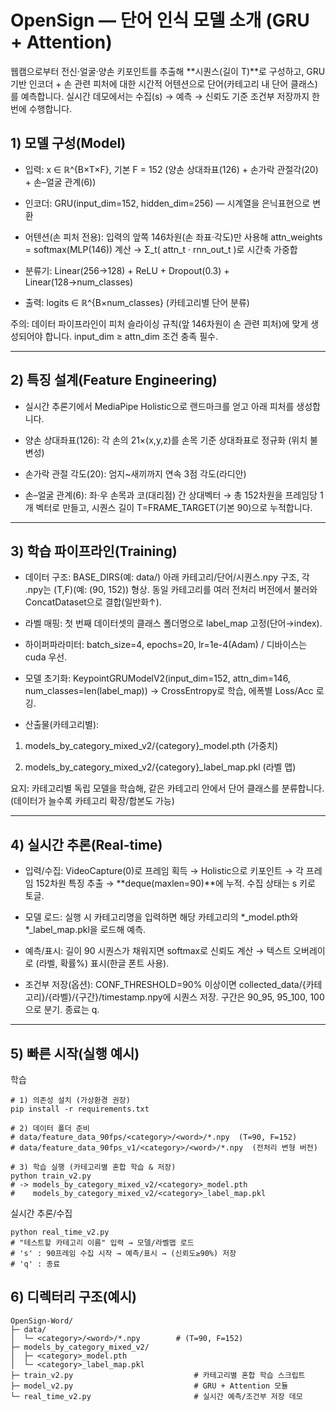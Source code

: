 # OpenSign — 단어 인식 모델 소개 (GRU + Attention)

웹캠으로부터 전신·얼굴·양손 키포인트를 추출해 **시퀀스(길이 T)**로 구성하고, GRU 기반 인코더 + 손 관련 피처에 대한 시간적 어텐션으로 단어(카테고리 내 단어 클래스)를 예측합니다. 실시간 데모에서는 수집(s) → 예측 → 신뢰도 기준 조건부 저장까지 한 번에 수행합니다. 

## 1) 모델 구성(Model)

- 입력: x ∈ ℝ^{B×T×F}, 기본 F = 152 (양손 상대좌표(126) + 손가락 관절각(20) + 손–얼굴 관계(6))

- 인코더: GRU(input_dim=152, hidden_dim=256) — 시계열을 은닉표현으로 변환

- 어텐션(손 피처 전용): 입력의 앞쪽 146차원(손 좌표·각도)만 사용해 attn_weights = softmax(MLP(146)) 계산 → Σ_t( attn_t · rnn_out_t )로 시간축 가중합

- 분류기: Linear(256→128) + ReLU + Dropout(0.3) + Linear(128→num_classes)

- 출력: logits ∈ ℝ^{B×num_classes} (카테고리별 단어 분류)


주의: 데이터 파이프라인이 피처 슬라이싱 규칙(앞 146차원이 손 관련 피처)에 맞게 생성되어야 합니다. input_dim ≥ attn_dim 조건 충족 필수. 

---

## 2) 특징 설계(Feature Engineering)

- 실시간 추론기에서 MediaPipe Holistic으로 랜드마크를 얻고 아래 피처를 생성합니다.

- 양손 상대좌표(126): 각 손의 21×(x,y,z)를 손목 기준 상대좌표로 정규화 (위치 불변성)

- 손가락 관절 각도(20): 엄지~새끼까지 연속 3점 각도(라디안)

- 손–얼굴 관계(6): 좌·우 손목과 코(대리점) 간 상대벡터
→ 총 152차원을 프레임당 1개 벡터로 만들고, 시퀀스 길이 T=FRAME_TARGET(기본 90)으로 누적합니다. 

---

## 3) 학습 파이프라인(Training)

- 데이터 구조: BASE_DIRS(예: data/) 아래 카테고리/단어/시퀀스.npy 구조, 각 .npy는 (T,F)(예: (90, 152)) 형상. 동일 카테고리를 여러 전처리 버전에서 불러와 ConcatDataset으로 결합(일반화↑). 

- 라벨 매핑: 첫 번째 데이터셋의 클래스 폴더명으로 label_map 고정(단어→index). 

- 하이퍼파라미터: batch_size=4, epochs=20, lr=1e-4(Adam) / 디바이스는 cuda 우선. 

- 모델 초기화: KeypointGRUModelV2(input_dim=152, attn_dim=146, num_classes=len(label_map))
→ CrossEntropy로 학습, 에폭별 Loss/Acc 로깅. 

- 산출물(카테고리별):

1. models_by_category_mixed_v2/{category}_model.pth (가중치)

2. models_by_category_mixed_v2/{category}_label_map.pkl (라벨 맵) 

요지: 카테고리별 독립 모델을 학습해, 같은 카테고리 안에서 단어 클래스를 분류합니다. (데이터가 늘수록 카테고리 확장/합본도 가능) 

---

## 4) 실시간 추론(Real-time)

- 입력/수집: VideoCapture(0)로 프레임 획득 → Holistic으로 키포인트 → 각 프레임 152차원 특징 추출 → **deque(maxlen=90)**에 누적. 수집 상태는 s 키로 토글. 

- 모델 로드: 실행 시 카테고리명을 입력하면 해당 카테고리의 *_model.pth와 *_label_map.pkl을 로드해 예측. 

- 예측/표시: 길이 90 시퀀스가 채워지면 softmax로 신뢰도 계산 → 텍스트 오버레이로 (라벨, 확률%) 표시(한글 폰트 사용). 

- 조건부 저장(옵션): CONF_THRESHOLD=90% 이상이면 collected_data/{카테고리}/{라벨}/{구간}/timestamp.npy에 시퀀스 저장. 구간은 90_95, 95_100, 100으로 분기. 종료는 q. 

---

## 5) 빠른 시작(실행 예시)

학습
```text
# 1) 의존성 설치 (가상환경 권장)
pip install -r requirements.txt

# 2) 데이터 폴더 준비
# data/feature_data_90fps/<category>/<word>/*.npy  (T=90, F=152)
# data/feature_data_90fps_v1/<category>/<word>/*.npy  (전처리 변형 버전)

# 3) 학습 실행 (카테고리별 혼합 학습 & 저장)
python train_v2.py
# -> models_by_category_mixed_v2/<category>_model.pth
#    models_by_category_mixed_v2/<category>_label_map.pkl
```

실시간 추론/수집

```text
python real_time_v2.py
# "테스트할 카테고리 이름" 입력 → 모델/라벨맵 로드
# 's' : 90프레임 수집 시작 → 예측/표시 → (신뢰도≥90%) 저장
# 'q' : 종료
```

## 6) 디렉터리 구조(예시)

```text
OpenSign-Word/
├─ data/
│  └─ <category>/<word>/*.npy        # (T=90, F=152)
├─ models_by_category_mixed_v2/
│  ├─ <category>_model.pth
│  └─ <category>_label_map.pkl
├─ train_v2.py                           # 카테고리별 혼합 학습 스크립트
├─ model_v2.py                           # GRU + Attention 모듈
└─ real_time_v2.py                       # 실시간 예측/조건부 저장 데모
```
